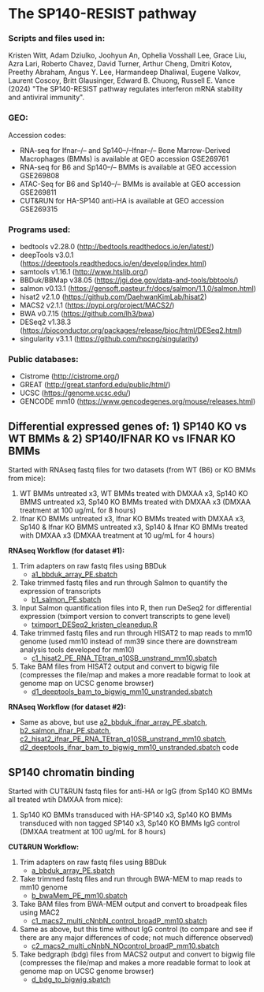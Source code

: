 # The SP140-RESIST pathway

### Scripts and files used in:

Kristen Witt, Adam Dziulko, Joohyun An, Ophelia Vosshall Lee, Grace Liu, Azra Lari, Roberto Chavez, David Turner, Arthur Cheng, Dmitri Kotov, Preethy Abraham, Angus Y. Lee, Harmandeep Dhaliwal, Eugene Valkov, Laurent Coscoy, Britt Glausinger, Edward B. Chuong, Russell E. Vance (2024) "The SP140-RESIST pathway regulates interferon mRNA stability and antiviral immunity".

### GEO:
Accession codes:
- RNA-seq for Ifnar–/– and Sp140–/–Ifnar–/– Bone Marrow-Derived Macrophages (BMMs) is available at GEO accession GSE269761
- RNA-seq for B6 and Sp140–/– BMMs is available at GEO accession GSE269808
- ATAC-Seq for B6 and Sp140–/– BMMs is available at GEO accession GSE269811
- CUT&RUN for HA-SP140 anti-HA is available at GEO accession GSE269315

### Programs used:
- bedtools v2.28.0 (http://bedtools.readthedocs.io/en/latest/)
- deepTools v3.0.1 (https://deeptools.readthedocs.io/en/develop/index.html)
- samtools v1.16.1 (http://www.htslib.org/)
- BBDuk/BBMap v38.05 (https://jgi.doe.gov/data-and-tools/bbtools/)
- salmon v0.13.1 (https://gensoft.pasteur.fr/docs/salmon/1.1.0/salmon.html)
- hisat2 v2.1.0 (https://github.com/DaehwanKimLab/hisat2)
- MACS2 v2.1.1 (https://pypi.org/project/MACS2/)
- BWA v0.7.15 (https://github.com/lh3/bwa)
- DESeq2 v1.38.3 (https://bioconductor.org/packages/release/bioc/html/DESeq2.html)
- singularity v3.1.1 (https://github.com/hpcng/singularity)

### Public databases:
- Cistrome (http://cistrome.org/)
- GREAT  (http://great.stanford.edu/public/html/)
- UCSC (https://genome.ucsc.edu/)
- GENCODE mm10 (https://www.gencodegenes.org/mouse/releases.html)

## Differential expressed genes of: 1) SP140 KO vs WT BMMs & 2) SP140/IFNAR KO vs IFNAR KO BMMs
Started with RNAseq fastq files for two datasets (from WT (B6) or KO BMMs from mice):
1) WT BMMs untreated x3, WT BMMs treated with DMXAA x3, Sp140 KO BMMS untreated x3, Sp140 KO BMMs treated with DMXAA x3 (DMXAA treatment at 100 ug/mL for 8 hours)
2) Ifnar KO BMMs untreated x3, Ifnar KO BMMs treated with DMXAA x3, Sp140 & Ifnar KO BMMS untreated x3, Sp140 & Ifnar KO BMMs treated with DMXAA x3 (DMXAA treatment at 10 ug/mL for 4 hours)

**RNAseq Workflow (for dataset #1):**
1) Trim adapters on raw fastq files using BBDuk
    - [a1_bbduk_array_PE.sbatch](RNA-seq/a1_bbduk_array_PE.sbatch)
2) Take trimmed fastq files and run through Salmon to quantify the expression of transcripts
    - [b1_salmon_PE.sbatch](RNA-seq/b1_salmon_PE.sbatch)
3) Input Salmon quantification files into R, then run DeSeq2 for differential expression (tximport version to convert transcripts to gene level) 
   - [tximport_DESeq2_kristen_cleanedup.R](R-code/tximport_DESeq2_kristen_cleanedup.R)
4) Take trimmed fastq files and run through HISAT2 to map reads to mm10 genome (used mm10 instead of mm39 since there are downstream analysis tools developed for mm10)
    - [c1_hisat2_PE_RNA_TEtran_q10SB_unstrand_mm10.sbatch](RNA-seq/c1_hisat2_PE_RNA_TEtran_q10SB_unstrand_mm10.sbatch)
5) Take BAM files from HISAT2 output and convert to bigwig file (compresses the file/map and makes a more readable format to look at genome map on UCSC genome browser)
   - [d1_deeptools_bam_to_bigwig_mm10_unstranded.sbatch](RNA-seq/d1_deeptools_bam_to_bigwig_mm10_unstranded.sbatch)

**RNAseq Workflow (for dataset #2):**
- Same as above, but use [a2_bbduk_ifnar_array_PE.sbatch](RNA-seq/a2_bbduk_ifnar_array_PE.sbatch), [b2_salmon_ifnar_PE.sbatch](RNA-seq/b2_salmon_ifnar_PE.sbatch), [c2_hisat2_ifnar_PE_RNA_TEtran_q10SB_unstrand_mm10.sbatch](RNA-seq/c2_hisat2_ifnar_PE_RNA_TEtran_q10SB_unstrand_mm10.sbatch), [d2_deeptools_ifnar_bam_to_bigwig_mm10_unstranded.sbatch](RNA-seq/d2_deeptools_ifnar_bam_to_bigwig_mm10_unstranded.sbatch) code

## SP140 chromatin binding
Started with CUT&RUN fastq files for anti-HA or IgG (from Sp140 KO BMMs all treated wtih DMXAA from mice):
1) Sp140 KO BMMs transduced with HA-SP140 x3, Sp140 KO BMMs transduced with non tagged SP140 x3, Sp140 KO BMMs IgG control (DMXAA treatment at 100 ug/mL for 8 hours)

**CUT&RUN Workflow:**
1) Trim adapters on raw fastq files using BBDuk
    - [a_bbduk_array_PE.sbatch](CUT&RUN/a_bbduk_array_PE.sbatch)
2) Take trimmed fastq files and run through BWA-MEM to map reads to mm10 genome 
    - [b_bwaMem_PE_mm10.sbatch](CUT&RUN/b_bwaMem_PE_mm10.sbatch)
3) Take BAM files from BWA-MEM output and convert to broadpeak files using MAC2 
   - [c1_macs2_multi_cNnbN_control_broadP_mm10.sbatch](CUT&RUN/c1_macs2_multi_cNnbN_control_broadP_mm10.sbatch)
4) Same as above, but this time without IgG control (to compare and see if there are any major differences of code; not much difference observed)
   - [c2_macs2_multi_cNnbN_NOcontrol_broadP_mm10.sbatch](CUT&RUN/c2_macs2_multi_cNnbN_NOcontrol_broadP_mm10.sbatch)
5) Take bedgraph (bdg) files from MACS2 output and convert to bigwig file (compresses the file/map and makes a more readable format to look at genome map on UCSC genome browser)
   - [d_bdg_to_bigwig.sbatch](CUT&RUN/d_bdg_to_bigwig.sbatch)



